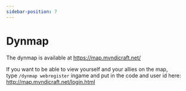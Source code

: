 ```yaml
---
sidebar-position: 7
---
```

# Dynmap
The dynmap is available at https://map.mvndicraft.net/ <br/>

If you want to be able to view yourself and your allies on the map, <br/>
type `/dynmap webregister` ingame and put in the code and user id here: http://map.mvndicraft.net/login.html

